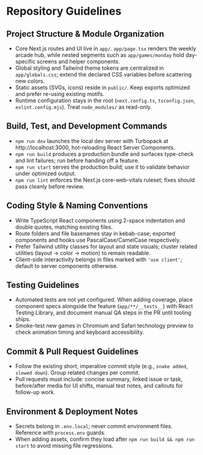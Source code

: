 # Repository Guidelines

## Project Structure & Module Organization
- Core Next.js routes and UI live in `app/`. `app/page.tsx` renders the weekly arcade hub, while nested segments such as `app/games/monday` hold day-specific screens and helper components.
- Global styling and Tailwind theme tokens are centralized in `app/globals.css`; extend the declared CSS variables before scattering new colors.
- Static assets (SVGs, icons) reside in `public/`. Keep exports optimized and prefer re-using existing motifs.
- Runtime configuration stays in the root (`next.config.ts`, `tsconfig.json`, `eslint.config.mjs`). Treat `node_modules/` as read-only.

## Build, Test, and Development Commands
- `npm run dev` launches the local dev server with Turbopack at http://localhost:3000, hot-reloading React Server Components.
- `npm run build` produces a production bundle and surfaces type-check and lint failures; run before handing off a feature.
- `npm run start` serves the production build; use it to validate behavior under optimized output.
- `npm run lint` enforces the Next.js core-web-vitals ruleset; fixes should pass cleanly before review.

## Coding Style & Naming Conventions
- Write TypeScript React components using 2-space indentation and double quotes, matching existing files.
- Route folders and file basenames stay in kebab-case; exported components and hooks use PascalCase/CamelCase respectively.
- Prefer Tailwind utility classes for layout and state visuals; cluster related utilities (layout → color → motion) to remain readable.
- Client-side interactivity belongs in files marked with `'use client'`; default to server components otherwise.

## Testing Guidelines
- Automated tests are not yet configured. When adding coverage, place component specs alongside the feature (`app/**/__tests__`) with React Testing Library, and document manual QA steps in the PR until tooling ships.
- Smoke-test new games in Chromium and Safari technology preview to check animation timing and keyboard accessibility.

## Commit & Pull Request Guidelines
- Follow the existing short, imperative commit style (e.g., `snake added`, `slowed down`). Group related changes per commit.
- Pull requests must include: concise summary, linked issue or task, before/after media for UI shifts, manual test notes, and callouts for follow-up work.

## Environment & Deployment Notes
- Secrets belong in `.env.local`; never commit environment files. Reference with `process.env` guards.
- When adding assets, confirm they load after `npm run build && npm run start` to avoid missing file regressions.
